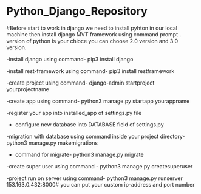# Python_Django_Repository
#Before start to work in django we need to install pyhton in our local machine then install django MVT framework using command prompt . version of python is your chioce you can choose 2.0 version and 3.0 version. 

-install django using command-
pip3 install django
  
-install rest-framework using command-
pip3 install restframework
  
-create project using command-
django-admin startproject yourprojectname
  
-create app using command-
python3 manage.py startapp yourappname

-register your app into installed_app of settings.py file

- configure new database into DATABASE field of settings.py

-migration with database using command inside your project directory-
python3 manage.py makemigrations

- command for migrate-
python3 manage.py migrate
 
-create super user using command -
python3 manage.py createsuperuser

-project run on server using command-
python3 manage.py runserver 153.163.0.432:8000#  you can put your custom ip-address and port number
